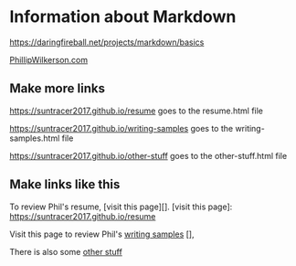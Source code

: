 # Information about Markdown

<https://daringfireball.net/projects/markdown/basics>

[PhillipWilkerson.com](https://phillipwilkerson.com)


## Make more links

<https://suntracer2017.github.io/resume> goes to the resume.html file

<https://suntracer2017.github.io/writing-samples> goes to the writing-samples.html file

<https://suntracer2017.github.io/other-stuff> goes to the other-stuff.html file

## Make links like this

To review Phil's resume, [visit this page][].
[visit this page]: <https://suntracer2017.github.io/resume>

Visit this page to review Phil's [writing samples] [], 

[writing samples]: <https://suntracer2017.github.io/writing-samples> 

There is also some [other stuff][]

[other stuff]: <https://suntracer2017.github.io/other-stuff>

